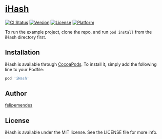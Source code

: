 # [iHash](https://cocoapods.org/pods/iHash)

[![CI Status](https://img.shields.io/travis/felipemendes/iHash.svg?style=flat)](https://travis-ci.org/felipemendes/iHash)
[![Version](https://img.shields.io/cocoapods/v/iHash.svg?style=flat)](https://cocoapods.org/pods/iHash)
[![License](https://img.shields.io/cocoapods/l/iHash.svg?style=flat)](https://cocoapods.org/pods/iHash)
[![Platform](https://img.shields.io/cocoapods/p/iHash.svg?style=flat)](https://cocoapods.org/pods/iHash)

To run the example project, clone the repo, and run `pod install` from the iHash directory first.

## Installation

iHash is available through [CocoaPods](https://cocoapods.org). To install
it, simply add the following line to your Podfile:

```ruby
pod 'iHash'
```

## Author

[felipemendes](felipemendes@me.com)

## License

iHash is available under the MIT license. See the LICENSE file for more info.
